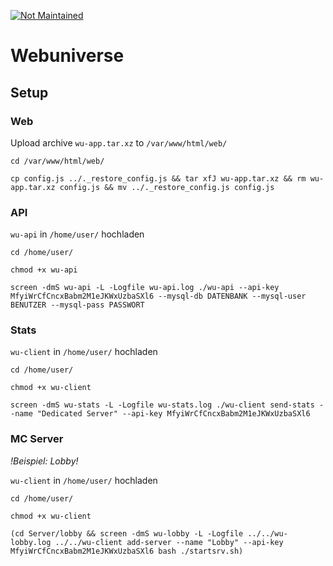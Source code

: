 [![Not Maintained](https://img.shields.io/badge/Maintenance%20Level-Not%20Maintained-yellow.svg)](https://gist.github.com/cheerfulstoic/d107229326a01ff0f333a1d3476e068d)

# Webuniverse

## Setup
### Web
Upload archive `wu-app.tar.xz` to `/var/www/html/web/`

`cd /var/www/html/web/`<br>

`cp config.js ../._restore_config.js && tar xfJ wu-app.tar.xz && rm wu-app.tar.xz config.js && mv ../._restore_config.js config.js`

### API
`wu-api` in `/home/user/` hochladen

`cd /home/user/`

`chmod +x wu-api`

`screen -dmS wu-api -L -Logfile wu-api.log ./wu-api --api-key MfyiWrCfCncxBabm2M1eJKWxUzbaSXl6 --mysql-db DATENBANK --mysql-user BENUTZER --mysql-pass PASSWORT`

### Stats
`wu-client` in `/home/user/` hochladen

`cd /home/user/`

`chmod +x wu-client`

`screen -dmS wu-stats -L -Logfile wu-stats.log ./wu-client send-stats --name "Dedicated Server" --api-key MfyiWrCfCncxBabm2M1eJKWxUzbaSXl6`

### MC Server
*!Beispiel: Lobby!*

`wu-client` in `/home/user/` hochladen

`cd /home/user/`

`chmod +x wu-client`

`(cd Server/lobby && screen -dmS wu-lobby -L -Logfile ../../wu-lobby.log ../../wu-client add-server --name "Lobby" --api-key MfyiWrCfCncxBabm2M1eJKWxUzbaSXl6 bash ./startsrv.sh)`
